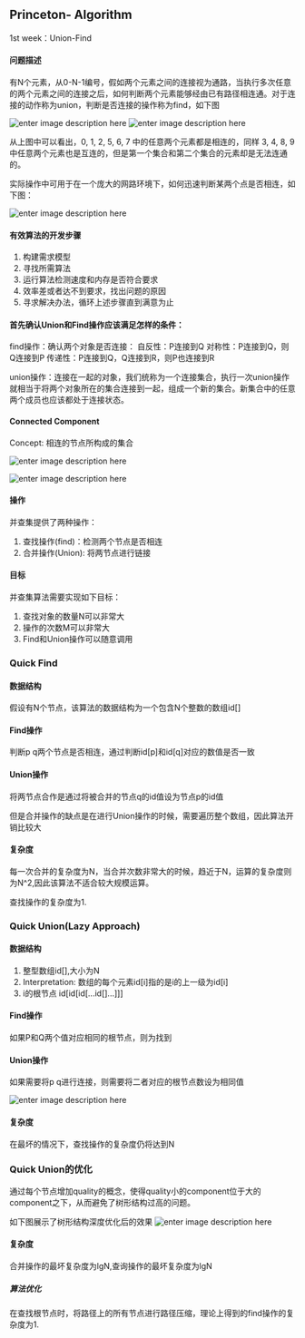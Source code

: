## Princeton- Algorithm
1st week：Union-Find
#### 问题描述
有N个元素，从0-N-1编号，假如两个元素之间的连接视为通路，当执行多次任意的两个元素之间的连接之后，如何判断两个元素能够经由已有路径相连通。对于连接的动作称为union，判断是否连接的操作称为find，如下图

![enter image description here](http://obpbs8a3y.bkt.clouddn.com/1.jpg)
![enter image description here](http://img.blog.csdn.net/20130901114328078)

从上图中可以看出，0, 1, 2, 5, 6, 7 中的任意两个元素都是相连的，同样 3, 4, 8, 9 中任意两个元素也是互连的，但是第一个集合和第二个集合的元素却是无法连通的。

实际操作中可用于在一个庞大的网路环境下，如何迅速判断某两个点是否相连，如下图：

![enter image description here](http://i2.piimg.com/567571/38bfecc955fdf85c.jpg)

#### 有效算法的开发步骤
1. 构建需求模型
2. 寻找所需算法
3. 运行算法检测速度和内存是否符合要求
4. 效率差或者达不到要求，找出问题的原因
5. 寻求解决办法，循环上述步骤直到满意为止

#### 首先确认Union和Find操作应该满足怎样的条件：
find操作：确认两个对象是否连接：
自反性：P连接到Q
对称性：P连接到Q，则 Q连接到P
传递性：P连接到Q，Q连接到R，则P也连接到R

union操作：连接在一起的对象，我们统称为一个连接集合，执行一次union操作就相当于将两个对象所在的集合连接到一起，组成一个新的集合。新集合中的任意两个成员也应该都处于连接状态。
#### Connected Component
Concept: 相连的节点所构成的集合

![enter image description here](http://img.blog.csdn.net/20140531203442953?watermark/2/text/aHR0cDovL2Jsb2cuY3Nkbi5uZXQvY2FpcGVpY2hhbzI=/font/5a6L5L2T/fontsize/400/fill/I0JBQkFCMA==/dissolve/70/gravity/Center)

![enter image description here](http://img.blog.csdn.net/20140531203442953?watermark/2/text/aHR0cDovL2Jsb2cuY3Nkbi5uZXQvY2FpcGVpY2hhbzI=/font/5a6L5L2T/fontsize/400/fill/I0JBQkFCMA==/dissolve/70/gravity/Center)
#### 操作
并查集提供了两种操作：
1. 查找操作(find)：检测两个节点是否相连
2. 合并操作(Union): 将两节点进行链接

#### 目标
并查集算法需要实现如下目标：
1. 查找对象的数量N可以非常大
2. 操作的次数M可以非常大
3. Find和Union操作可以随意调用


### Quick Find

#### 数据结构
假设有N个节点，该算法的数据结构为一个包含N个整数的数组id[]

#### Find操作
判断p q两个节点是否相连，通过判断id[p]和id[q]对应的数值是否一致

#### Union操作
将两节点合作是通过将被合并的节点q的id值设为节点p的id值

但是合并操作的缺点是在进行Union操作的时候，需要遍历整个数组，因此算法开销比较大

#### 复杂度
每一次合并的复杂度为N，当合并次数非常大的时候，趋近于N，运算的复杂度则为N^2,因此该算法不适合较大规模运算。

查找操作的复杂度为1.

### Quick Union(Lazy Approach)

#### 数据结构
1. 整型数组id[],大小为N
2. Interpretation: 数组的每个元素id[i]指的是i的上一级为id[i]
3. i的根节点 id[id[id[...id[]...]]]



#### Find操作

如果P和Q两个值对应相同的根节点，则为找到

#### Union操作

如果需要将p q进行连接，则需要将二者对应的根节点数设为相同值

![enter image description here](http://img.blog.csdn.net/20130901134321640)

#### 复杂度
在最坏的情况下，查找操作的复杂度仍将达到N

### Quick Union的优化
通过每个节点增加quality的概念，使得quality小的component位于大的component之下，从而避免了树形结构过高的问题。

如下图展示了树形结构深度优化后的效果
![enter image description here](http://img.blog.csdn.net/20140602174057171?watermark/2/text/aHR0cDovL2Jsb2cuY3Nkbi5uZXQvY2FpcGVpY2hhbzI=/font/5a6L5L2T/fontsize/400/fill/I0JBQkFCMA==/dissolve/70/gravity/Center)

#### 复杂度
合并操作的最坏复杂度为lgN,查询操作的最坏复杂度为lgN

##### 算法优化
在查找根节点时，将路径上的所有节点进行路径压缩，理论上得到的find操作的复杂度为1.
